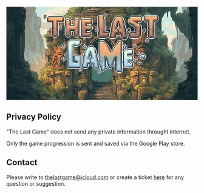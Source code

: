 ![](banner_with_title.png)

## Privacy Policy
"The Last Game" does not send any private information throught internet.

Only the game progression is sent and saved via the Google Play store.

## Contact
Please write to [thelastgame@icloud.com](mailto:thelastgame@icloud.com) or create a ticket [here](https://github.com/FredJul/TheLastGame-Support/issues/new) for any question or suggestion.
